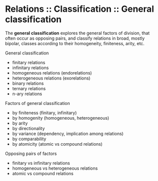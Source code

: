 # Relations :: Classification :: General classification

The **general classification** explores the general factors of division, that often occur as opposing pairs, and classify relations in broad, mostly bipolar, classes according to their homogeneity, finiteness, arity, etc.

General classification
- finitary relations
- infinitary relations
- homogeneous relations (endorelations)
- heterogeneous relations (exorelations)
- binary relations
- ternary relations
- n-ary relations


Factors of general classification
- by finiteness (finitary, infinitary)
- by homogenity (homogeneous, heterogeneous)
- by arity
- by directionality
- by variance (dependency, implication among relations)
- by comparability
- by atomicity (atomic vs compound relations)


Opposing pairs of factors
- finitary vs infinitary relations
- homogeneous vs heterogeneous relations
- atomic vs compound relations
